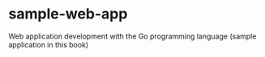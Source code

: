 # sample-web-app
Web application development with the Go programming language (sample application in this book)
